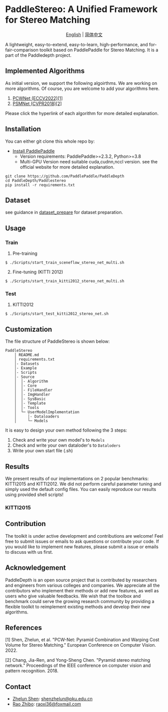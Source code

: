 # PaddleStereo: A Unified Framework for Stereo Matching
</div>

<div align="center">

[English](README.md) | [简体中文](README_zh-CN.md)

</div>
A lightweight, easy-to-extend, easy-to-learn, high-performance, and for-fair-comparison toolkit based 
on PaddlePaddle for Stereo Matching. It is a part of the Paddledepth project.


## Implemented Algorithms

As initial version, we support the following algoirthms. We are working on more algorithms. Of course, you are welcome to add your algorithms here.

1. [PCWNet (ECCV2022)[1]](model_document/PCWNet/README.md)
2. [PSMNet (CVPR2018)[2]](model_document/PSMNet/README.md)

Please click the hyperlink of each algorithm for more detailed explanation.

## Installation

You can either git clone this whole repo by:
- [Install PaddlePaddle ](https://www.paddlepaddle.org.cn/install/quick)
    - Version requirements: PaddlePaddle>=2.3.2, Python>=3.8
    - Multi-GPU Version need suitable cuda,cudnn,nccl version. see the official website for more detailed explanation.

```
git clone https://github.com/PaddlePaddle/PaddleDepth
cd PaddleDepth/Paddlestereo
pip install -r requirements.txt
```

## Dataset
see guidance in [dataset_prepare](data_prepare/data_prepare.md) for dataset preparation.

## Usage
### Train
1. Pre-training
```shell
$ ./Scripts/start_train_sceneflow_stereo_net_multi.sh
```
2. Fine-tuning (KITTI 2012)
```shell
$ ./Scripts/start_train_kitti2012_stereo_net_multi.sh
```

### Test
1. KITTI2012
```shell
$ ./Scripts/start_test_kitti2012_stereo_net.sh
```

## Customization

The file structure of PaddleStereo is shown below:
```shell
PaddleStereo
    │ README.md 
    │ requirements.txt
    │- Datasets
    │- Example
    │- Scripts
    │- Source
    │  │- Algorithm
    │  │- Core
    │  │- FileHandler
    │  │- ImgHandler
    │  │- SysBasic
    │  │- Template
    │  │- Tools
    │  └─ UserModelImplementation
    │     │- Dataloaders
    │     └─ Models
```

It is easy to design your own method following the 3 steps:

1. Check and write your own model's to `Models`
2. Check and write your own dataloder's to `Dataloders`
3. Write your own start file (.sh)

## Results

We present results of our implementations on 2 popular benchmarks: KITTI2015 and KITTI2012. 
We did not perform careful parameter tuning and simply used the default config files. 
You can easily reproduce our results using provided shell scripts!


### KITTI2015

[comment]: <> (|     Method        | D - A | D - W | A - W | W - A | A - D  | W - D  | Average |)

[comment]: <> (|-------------|-------|-------|-------|-------|--------|--------|---------|)

[comment]: <> (| Source-only | 66.17 | 97.61 | 80.63 | 65.07 | 82.73  | 100.00 | 82.03   |)

[comment]: <> (| DAN [2] &#40;DDC [1]&#41;        | 68.16 | 97.48 | 85.79 | 66.56 | 84.34  | 100.00 | 83.72   |)

[comment]: <> (| DeepCoral [3]       | 66.06 | 97.36 | 80.25 | 65.32 | 82.53  | 100.00 | 81.92   |)

[comment]: <> (| DANN [4]        | 67.06 | 97.86 | 84.65 | 71.03 | 82.73  | 100.00 | 83.89   |)

[comment]: <> (| DSAN [5]        | 76.04 | 98.49 | 94.34 | 72.91 | 89.96  | 100.00 | 88.62   |)

[comment]: <> (| BNM [7]        | 72.38 | 98.62 | 86.04 | 66.56 | 86.55  | 100.00 |  85.02  |)


[comment]: <> (### Office-Home)

[comment]: <> (|     Method       | A - C | A - P | A - R | C - A | C - P | C - R | P - A | P - C | P - R | R - A | R - C | R - P | Average |)

[comment]: <> (|-------------|-------|-------|-------|-------|-------|-------|-------|-------|-------|-------|-------|-------|---------|)

[comment]: <> (| Source-only | 51.04 | 68.21 | 74.85 | 54.22 | 63.64 | 66.84 | 53.65 | 45.41 | 74.57 | 65.68 | 53.56 | 79.34 | 62.58   |)

[comment]: <> (| DAN [2] &#40;DDC [1]&#41;       | 52.51 | 68.48 | 74.82 | 57.48 | 65.71 | 67.82 | 55.42 | 47.51 | 75.28 | 66.54 | 54.36 | 79.91 | 63.82   |)

[comment]: <> (| DeepCoral [3]      | 52.26 | 67.72 | 74.91 | 56.20 | 64.70 | 67.48 | 55.79 | 47.17 | 74.89 | 66.13 | 54.34 | 79.05 | 63.39   |)

[comment]: <> (| DANN [4]        | 51.48 | 67.27 | 74.18 | 53.23 | 65.10 | 65.41 | 53.15 | 50.22 | 75.05 | 65.35 | 57.48 | 79.45 | 63.12   |)

[comment]: <> (| DSAN [5]        | 54.48 | 71.12 | 75.37 | 60.53 | 70.92 | 68.53 | 62.71 | 56.04 | 78.29 | 74.37 | 60.34 | 82.99 | 67.97   |)

[comment]: <> (| BNM [7]        | 53.33 | 70.40 | 76.89 | 60.90 | 71.55 | 72.07 | 60.65 | 49.90 | 78.66 | 69.51 | 57.30 | 81.01 | 66.85   |)


## Contribution

The toolkit is under active development and contributions are welcome! 
Feel free to submit issues or emails to ask questions or contribute your code. 
If you would like to implement new features, please submit a issue or emails to discuss with us first.

## Acknowledgement
PaddleDepth is an open source project that is contributed by researchers and engineers 
from various colleges and companies. 
We appreciate all the contributors who implement their methods or add new features, 
as well as users who give valuable feedbacks. 
We wish that the toolbox and benchmark could serve the growing research community by 
providing a flexible toolkit to reimplement existing methods and develop their new algorithms.

## References

[1] Shen, Zhelun, et al. "PCW-Net: Pyramid Combination and Warping Cost Volume for Stereo Matching." European Conference on Computer Vision. 2022.

[2] Chang, Jia-Ren, and Yong-Sheng Chen. "Pyramid stereo matching network." Proceedings of the IEEE conference on computer vision and pattern recognition. 2018.

[comment]: <> (## Citation)

[comment]: <> (If you think this toolkit or the results are helpful to you and your research, please cite us!)

[comment]: <> (```)

[comment]: <> (@Misc{deepda,)

[comment]: <> (howpublished = {\url{https://github.com/jindongwang/transferlearning/tree/master/code/DeepDA}},   )

[comment]: <> (title = {DeepDA: Deep Domain Adaptation Toolkit},  )

[comment]: <> (author = {Wang, Jindong and Hou, Wenxin})

[comment]: <> (}  )

[comment]: <> (```)



## Contact

- [Zhelun Shen](https://github.com/gallenszl): shenzhelun@pku.edu.cn
- [Rao Zhibo](https://github.com/RaoHaocheng): raoxi36@foxmail.com
